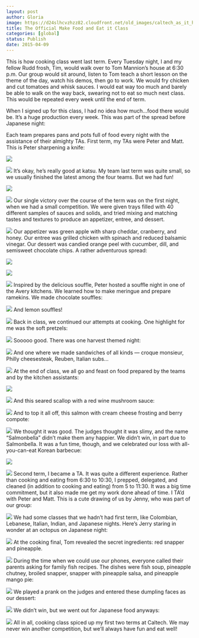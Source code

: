 ```yaml
---
layout: post
author: Gloria
image: https://d24slhcvzhzz82.cloudfront.net/old_images/caltech_as_it_happens/6a0105349b8251970b01b8d0f7cfdf970c.jpg
title: The Official Make Food and Eat it Class
categories: [global]
status: Publish
date: 2015-04-09
---
```


This is how cooking class went last term. Every Tuesday night, I and my fellow Rudd frosh, Tim, would walk over to Tom Mannion’s house at 6:30 p.m. Our group would sit around, listen to Tom teach a short lesson on the theme of the day, watch his demos, then go to work. We would fry chicken and cut tomatoes and whisk sauces. I would eat way too much and barely be able to walk on the way back, swearing not to eat so much next class. This would be repeated every week until the end of term.

When I signed up for this class, I had no idea how much…food there would be. It’s a huge production every week. This was part of the spread before Japanese night:

Each team prepares pans and pots full of food every night with the assistance of their almighty TAs. First term, my TAs were Peter and Matt. This is Peter sharpening a knife:


![](https://d24slhcvzhzz82.cloudfront.net/old_images/caltech_as_it_happens/6a0105349b8251970b01b7c76e30b1970b.jpg)

![](https://d24slhcvzhzz82.cloudfront.net/old_images/caltech_as_it_happens/6a0105349b8251970b01b8d0f7d078970c.jpg)
It’s okay, he’s really good at katsu. My team last term was quite small, so we usually finished the latest among the four teams. But we had fun!


![](https://d24slhcvzhzz82.cloudfront.net/old_images/caltech_as_it_happens/6a0105349b8251970b01b7c76e30cf970b.jpg)

![](https://d24slhcvzhzz82.cloudfront.net/old_images/caltech_as_it_happens/6a0105349b8251970b01bb08121b96970d.jpg)
Our single victory over the course of the term was on the first night, when we had a small competition. We were given trays filled with 40 different samples of sauces and solids, and tried mixing and matching tastes and textures to produce an appetizer, entree, and dessert.


![](https://d24slhcvzhzz82.cloudfront.net/old_images/caltech_as_it_happens/6a0105349b8251970b01bb08121b77970d.jpg)
Our appetizer was green apple with sharp cheddar, cranberry, and honey. Our entree was grilled chicken with spinach and reduced balsamic vinegar. Our dessert was candied orange peel with cucumber, dill, and semisweet chocolate chips. A rather adventurous spread:


![](https://d24slhcvzhzz82.cloudfront.net/old_images/caltech_as_it_happens/6a0105349b8251970b01bb08121c82970d.jpg)

![](https://d24slhcvzhzz82.cloudfront.net/old_images/caltech_as_it_happens/6a0105349b8251970b01bb08121cad970d.jpg)

![](https://d24slhcvzhzz82.cloudfront.net/old_images/caltech_as_it_happens/6a0105349b8251970b01b8d0f7d10a970c.jpg)
Inspired by the delicious souffle, Peter hosted a souffle night in one of the Avery kitchens. We learned how to make meringue and prepare ramekins. We made chocolate souffles:


![](https://d24slhcvzhzz82.cloudfront.net/old_images/caltech_as_it_happens/6a0105349b8251970b01b7c76e3272970b.jpg)
And lemon souffles!


![](https://d24slhcvzhzz82.cloudfront.net/old_images/caltech_as_it_happens/6a0105349b8251970b01b7c76e327c970b.jpg)
Back in class, we continued our attempts at cooking. One highlight for me was the soft pretzels:


![](https://d24slhcvzhzz82.cloudfront.net/old_images/caltech_as_it_happens/6a0105349b8251970b01b7c76e3287970b.jpg)
Sooooo good. There was one harvest themed night:


![](https://d24slhcvzhzz82.cloudfront.net/old_images/caltech_as_it_happens/6a0105349b8251970b01b8d0f7d11e970c.jpg)
And one where we made sandwiches of all kinds — croque monsieur, Philly cheesesteak, Reuben, Italian subs…


![](https://d24slhcvzhzz82.cloudfront.net/old_images/caltech_as_it_happens/6a0105349b8251970b01bb08121e01970d.jpg)
At the end of class, we all go and feast on food prepared by the teams and by the kitchen assistants:


![](https://d24slhcvzhzz82.cloudfront.net/old_images/caltech_as_it_happens/6a0105349b8251970b01b7c76e32bc970b.jpg)

![](https://d24slhcvzhzz82.cloudfront.net/old_images/caltech_as_it_happens/6a0105349b8251970b01b8d0f7d15a970c.jpg)
And this seared scallop with a red wine mushroom sauce:


![](https://d24slhcvzhzz82.cloudfront.net/old_images/caltech_as_it_happens/6a0105349b8251970b01b7c76e32d5970b.jpg)
And to top it all off, this salmon with cream cheese frosting and berry compote:


![](https://d24slhcvzhzz82.cloudfront.net/old_images/caltech_as_it_happens/6a0105349b8251970b01b7c76e32db970b.jpg)
We thought it was good. The judges thought it was slimy, and the name “Salmonbella” didn’t make them any happier. We didn’t win, in part due to Salmonbella. It was a fun time, though, and we celebrated our loss with all-you-can-eat Korean barbecue:


![](https://d24slhcvzhzz82.cloudfront.net/old_images/caltech_as_it_happens/6a0105349b8251970b01bb08121e38970d.jpg)

![](https://d24slhcvzhzz82.cloudfront.net/old_images/caltech_as_it_happens/6a0105349b8251970b01b8d0f7d16c970c.jpg)
Second term, I became a TA. It was quite a different experience. Rather than cooking and eating from 6:30 to 10:30, I prepped, delegated, and cleaned (in addition to cooking and eating) from 5 to 11:30. It was a big time commitment, but it also made me get my work done ahead of time. I TA’d with Peter and Matt. This is a cute drawing of us by Jenny, who was part of our group:


![](https://d24slhcvzhzz82.cloudfront.net/old_images/caltech_as_it_happens/6a0105349b8251970b01b7c76e32ef970b.jpg)
We had some classes that we hadn’t had first term, like Colombian, Lebanese, Italian, Indian, and Japanese nights. Here’s Jerry staring in wonder at an octopus on Japanese night:


![](https://d24slhcvzhzz82.cloudfront.net/old_images/caltech_as_it_happens/6a0105349b8251970b01bb08121e41970d.jpg)
At the cooking final, Tom revealed the secret ingredients: red snapper and pineapple.


![](https://d24slhcvzhzz82.cloudfront.net/old_images/caltech_as_it_happens/6a0105349b8251970b01bb08121e47970d.jpg)
During the time when we could use our phones, everyone called their parents asking for family fish recipes. The dishes were fish soup, pineapple chutney, broiled snapper, snapper with pineapple salsa, and pineapple mango pie:


![](https://d24slhcvzhzz82.cloudfront.net/old_images/caltech_as_it_happens/6a0105349b8251970b01bb08121e4e970d.jpg)
We played a prank on the judges and entered these dumpling faces as our dessert:


![](https://d24slhcvzhzz82.cloudfront.net/old_images/caltech_as_it_happens/6a0105349b8251970b01bb08121e56970d.jpg)
We didn’t win, but we went out for Japanese food anyways:


![](https://d24slhcvzhzz82.cloudfront.net/old_images/caltech_as_it_happens/6a0105349b8251970b01b7c76e3307970b.jpg)
All in all, cooking class spiced up my first two terms at Caltech. We may never win another competition, but we’ll always have fun and eat well!
